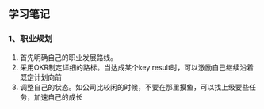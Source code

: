 ## 学习笔记

### 1、职业规划

1. 首先明确自己的职业发展路线。
2. 采用OKR制定详细的路标。当达成某个key result时，可以激励自己继续沿着既定计划向前
3. 调整自己的状态。如公司比较闲的时候，不要在那里摸鱼，可以找上级要些任务，加速自己的成长

